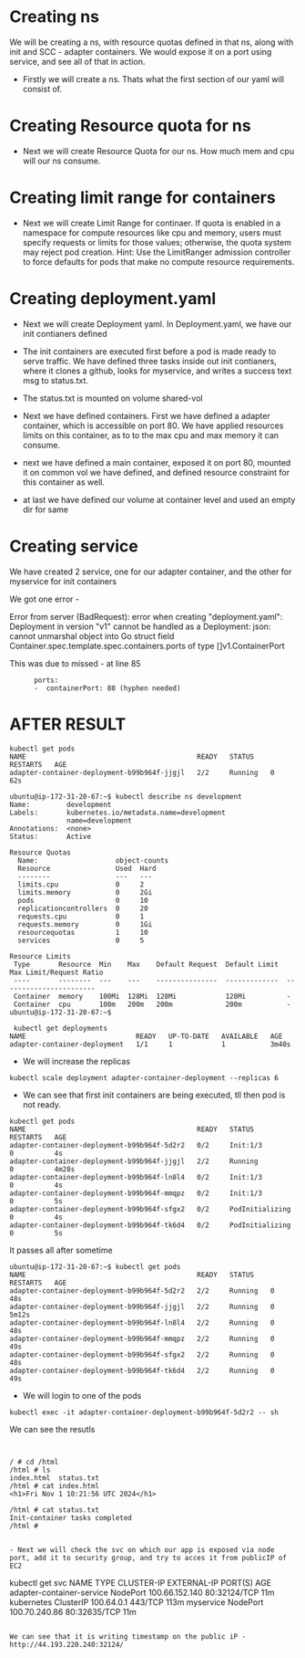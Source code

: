 
# Creating ns

We will be creating a ns, with resource quotas defined in that ns, along with init and SCC - adapter containers. We would expose it on a port using service, and see all of that in action.


- Firstly we will create a ns. Thats what the first section of our yaml will consist of.

# Creating Resource quota for ns

- Next we will create Resource Quota for our ns. How much mem and cpu will our ns consume. 

# Creating limit range for containers

- Next we will create Limit Range for continaer. If quota is enabled in a namespace for compute resources like cpu and memory, users must specify requests or limits for those values; otherwise, the quota system may reject pod creation. Hint: Use the LimitRanger admission controller to force defaults for pods that make no compute resource requirements.

# Creating deployment.yaml

- Next we will create Deployment yaml. In Deployment.yaml, we have our init contianers defined

- The init containers are executed first before a pod is made ready to serve traffic. We have defined three tasks inside out init contianers, where it clones a github, looks for myservice, and writes a success text msg to status.txt.

- The status.txt is mounted on volume shared-vol

- Next we have defined containers. First we have defined a adapter container, which is accessible on port 80. We have applied resources limits on this container, as to to the max cpu and max memory it can consume.

- next we have defined a main container, exposed it on port 80, mounted it on common vol we have defined, and defined resource constraint for this container as well.

- at last we have defined our volume  at container level and used an empty dir for same

# Creating service

We have created 2 service, one for our adapter container, and the other for myservice for init containers


We got one error -

Error from server (BadRequest): error when creating "deployment.yaml": Deployment in version "v1" cannot be handled as a Deployment: json: cannot unmarshal object into Go struct field Container.spec.template.spec.containers.ports of type []v1.ContainerPort

This was due to missed - at line 85

          ports: 
          -  containerPort: 80 (hyphen needed)



# AFTER RESULT

```
kubectl get pods 
NAME                                          READY   STATUS    RESTARTS   AGE
adapter-container-deployment-b99b964f-jjgjl   2/2     Running   0          62s
```

```
ubuntu@ip-172-31-20-67:~$ kubectl describe ns development
Name:         development
Labels:       kubernetes.io/metadata.name=development
              name=development
Annotations:  <none>
Status:       Active

Resource Quotas
  Name:                   object-counts
  Resource                Used  Hard
  --------                ---   ---
  limits.cpu              0     2
  limits.memory           0     2Gi
  pods                    0     10
  replicationcontrollers  0     20
  requests.cpu            0     1
  requests.memory         0     1Gi
  resourcequotas          1     10
  services                0     5

Resource Limits
 Type       Resource  Min    Max    Default Request  Default Limit  Max Limit/Request Ratio
 ----       --------  ---    ---    ---------------  -------------  -----------------------
 Container  memory    100Mi  128Mi  128Mi            128Mi          -
 Container  cpu       100m   200m   200m             200m           -
ubuntu@ip-172-31-20-67:~$ 

```
```
 kubectl get deployments
NAME                           READY   UP-TO-DATE   AVAILABLE   AGE
adapter-container-deployment   1/1     1            1           3m40s
```
- We will increase the replicas 

` kubectl scale deployment adapter-container-deployment --replicas 6 `

- We can see that first init containers are being executed, tll then pod is not ready.

```
kubectl get pods
NAME                                          READY   STATUS            RESTARTS   AGE
adapter-container-deployment-b99b964f-5d2r2   0/2     Init:1/3          0          4s
adapter-container-deployment-b99b964f-jjgjl   2/2     Running           0          4m28s
adapter-container-deployment-b99b964f-ln8l4   0/2     Init:1/3          0          4s
adapter-container-deployment-b99b964f-mmqpz   0/2     Init:1/3          0          5s
adapter-container-deployment-b99b964f-sfgx2   0/2     PodInitializing   0          4s
adapter-container-deployment-b99b964f-tk6d4   0/2     PodInitializing   0          5s
```

It passes all after sometime

```
ubuntu@ip-172-31-20-67:~$ kubectl get pods
NAME                                          READY   STATUS    RESTARTS   AGE
adapter-container-deployment-b99b964f-5d2r2   2/2     Running   0          48s
adapter-container-deployment-b99b964f-jjgjl   2/2     Running   0          5m12s
adapter-container-deployment-b99b964f-ln8l4   2/2     Running   0          48s
adapter-container-deployment-b99b964f-mmqpz   2/2     Running   0          49s
adapter-container-deployment-b99b964f-sfgx2   2/2     Running   0          48s
adapter-container-deployment-b99b964f-tk6d4   2/2     Running   0          49s
```

- We will login to one of the pods

`kubectl exec -it adapter-container-deployment-b99b964f-5d2r2 -- sh`

We can see the resutls

```


/ # cd /html
/html # ls
index.html  status.txt
/html # cat index.html 
<h1>Fri Nov 1 10:21:56 UTC 2024</h1>

/html # cat status.txt 
Init-container tasks completed
/html # 


- Next we will check the svc on which our app is exposed via node port, add it to security group, and try to acces it from publicIP of EC2

```
 kubectl get svc
NAME                        TYPE        CLUSTER-IP       EXTERNAL-IP   PORT(S)        AGE
adapter-container-service   NodePort    100.66.152.140   <none>        80:32124/TCP   11m
kubernetes                  ClusterIP   100.64.0.1       <none>        443/TCP        113m
myservice                   NodePort    100.70.240.86    <none>        80:32635/TCP   11m
```

We can see that it is writing timestamp on the public iP - http://44.193.220.240:32124/

